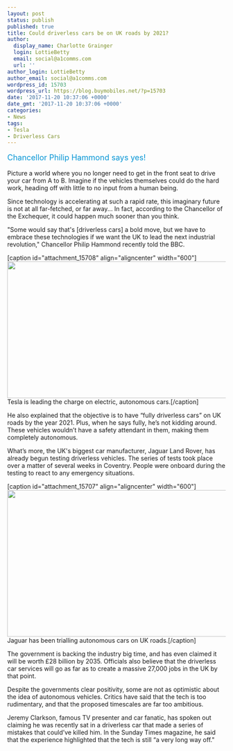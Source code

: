 ```yaml
---
layout: post
status: publish
published: true
title: Could driverless cars be on UK roads by 2021?
author:
  display_name: Charlotte Grainger
  login: LottieBetty
  email: social@a1comms.com
  url: ''
author_login: LottieBetty
author_email: social@a1comms.com
wordpress_id: 15703
wordpress_url: https://blog.buymobiles.net/?p=15703
date: '2017-11-20 10:37:06 +0000'
date_gmt: '2017-11-20 10:37:06 +0000'
categories:
- News
tags:
- Tesla
- Driverless Cars
---
```

<p><span class="postStandFirst" style="color: #0896d5; line-height: 26px; font-size: 18px;">Chancellor Philip Hammond says yes!</span></p>
<p>Picture a world where you no longer need to get in the front seat to drive your car from A to B. Imagine if the vehicles themselves could do the hard work, heading off with little to no input from a human being.</p>
<p>Since technology is accelerating at such a rapid rate, this imaginary future is not at all far-fetched, or far away... In fact, according to the Chancellor of the Exchequer, it could happen much sooner than you think.</p>
<p>"Some would say that's [driverless cars] a bold move, but we have to embrace these technologies if we want the UK to lead the next industrial revolution," Chancellor Philip Hammond recently told the BBC.</p>
<p>[caption id="attachment_15708" align="aligncenter" width="600"]<img class="wp-image-15708 size-full" src="https://lh3.googleusercontent.com/t1Cux0jb3-mxmFeDPi6Ep42LnQx-zFNAEiJF3AZC0t2cyA_Q4-AJRoXjGpzaq-HTzbNOaldM6qqlqN7GOXT_Hv3m=s0" alt="" width="600" height="315" /> Tesla is leading the charge on electric, autonomous cars.[/caption]</p>
<p>He also explained that the objective is to have &ldquo;fully driverless cars&rdquo; on UK roads by the year 2021. Plus, when he says fully, he&rsquo;s not kidding around. These vehicles wouldn&rsquo;t have a safety attendant in them, making them completely autonomous.</p>
<p>What&rsquo;s more, the UK's biggest car manufacturer, Jaguar Land Rover, has already begun testing driverless vehicles. The series of tests took place over a matter of several weeks in Coventry. People were onboard during the testing to react to any emergency situations.</p>
<p>[caption id="attachment_15707" align="aligncenter" width="600"]<img class="wp-image-15707 size-full" src="https://lh3.googleusercontent.com/UvgP8q5R6P7-amOeOYHfgStjldo9DahoDAbcKEExoM324bj0U6Fg8bTb5_YJpVGHwJ76HFXLbVPBumukEJ36ORMD=s0" alt="" width="600" height="338" /> Jaguar has been trialling autonomous cars on UK roads.[/caption]</p>
<p>The government is backing the industry big time, and has even claimed it will be worth &pound;28 billion by 2035. Officials also believe that the driverless car services will go as far as to create a massive 27,000 jobs in the UK by that point.</p>
<p>Despite the governments clear positivity, some are not as optimistic about the idea of autonomous vehicles. Critics have said that the tech is too rudimentary, and that the proposed timescales are far too ambitious.</p>
<p>Jeremy Clarkson, famous TV presenter and car fanatic, has spoken out claiming he was recently sat in a driverless car that made a series of mistakes that could&rsquo;ve killed him. In the Sunday Times magazine, he said that the experience highlighted that the tech is still &ldquo;a very long way off."</p>
